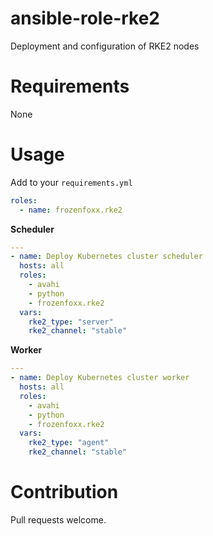 # ansible-role-rke2

Deployment and configuration of RKE2 nodes

# Requirements

None

# Usage

Add to your `requirements.yml`

```yml
roles:
  - name: frozenfoxx.rke2
```

**Scheduler**
```yml
---
- name: Deploy Kubernetes cluster scheduler
  hosts: all
  roles:
    - avahi
    - python
    - frozenfoxx.rke2
  vars:
    rke2_type: "server"
    rke2_channel: "stable"

```

**Worker**
```yml
---
- name: Deploy Kubernetes cluster worker
  hosts: all
  roles:
    - avahi
    - python
    - frozenfoxx.rke2
  vars:
    rke2_type: "agent"
    rke2_channel: "stable"
```

# Contribution

Pull requests welcome.